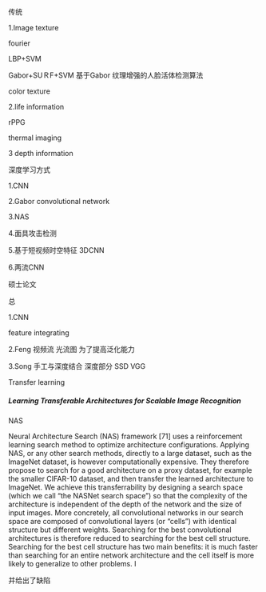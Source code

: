 传统



1.Image texture

fourier

LBP+SVM

Gabor+SUＲF+SVM  基于Gabor 纹理增强的人脸活体检测算法

color texture

2.life information 

rPPG

thermal imaging 

3 depth information

深度学习方式



1.CNN

2.Gabor convolutional network

3.NAS

4.面具攻击检测

5.基于短视频时空特征 3DCNN

6.两流CNN



硕士论文

总

1.CNN

feature integrating

2.Feng 视频流 光流图   为了提高泛化能力

3.Song 手工与深度结合 深度部分 SSD VGG 

Transfer learning

##### Learning Transferable Architectures for Scalable Image Recognition



NAS

 Neural Architecture Search (NAS) framework [71] uses a reinforcement learning search method to optimize architecture configurations. Applying NAS, or any other search methods, directly to a large dataset, such as the ImageNet dataset, is however computationally expensive. They therefore propose to search for a good architecture on a proxy dataset, for example the smaller CIFAR-10 dataset, and then transfer the learned architecture to ImageNet. We achieve this transferrability by designing a search space (which we call “the NASNet search space”) so that the complexity of the architecture is independent of the depth of the network and the size of input images. More concretely, all convolutional networks in our search space are composed of convolutional layers (or “cells”) with identical structure but different weights. Searching for the best convolutional architectures is therefore reduced to searching for the best cell structure. Searching for the best cell structure has two main benefits: it is much faster than searching for an entire network architecture and the cell itself is more likely to generalize to other problems. I

并给出了缺陷

